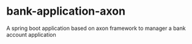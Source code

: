 # bank-application-axon
A spring boot application based on axon framework to manager a bank account application
